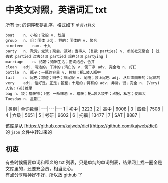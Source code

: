 # 中英文对照，英语词汇 txt


所有 txt 的词序都是乱序，格式如下 `单词\t释义`

```
boat	n. 小船；轮船 v. 划船
group	n. 组；团体 adj. 群的；团体的 v. 聚合
nineteen	num. 十九
party	n. 政党，党派；聚会，派对；当事人 [复数 parties] v. 参加社交聚会 [ 过去式 partied 过去分词 partied 现在分词 partying ]
marriage	n. 结婚；婚姻生活；密切结合，合并
clean	adj. 清洁的，干净的；清白的 v. 使干净 adv. 完全地 n. 打扫
bottle	n. 瓶子；一瓶的容量 v. 控制；把…装入瓶中
tail	n. 尾巴；踪迹；辫子；燕尾服 v. 尾随；装上尾巴 adj. 从后面而来的；尾部的
very	adj. 恰好是，正是；甚至；十足的；特有的 adv. 非常，很；完全 n. (Very)人名；(英)维里
bag	n. 袋；猎获物；（俚）一瓶啤酒 v. 猎获；把…装入袋中；占据，私吞；使膨大
Tuesday	n. 星期二
```


 | 类别 | 单词数量|
---|---|---
1 | 初中  | 3223 |
2 | 高中  | 6008 |
3 | 四级  | 7508 |
4 | 六级  | 5651 |
5 | 考研  | 9602 |
6 | 托福  | 13477 |
7 | SAT |  8887 |

该库是从 [https://github.com/kajweb/dict](https://github.com/kajweb/dict) 的 `json` 文件中转过来的


## 初衷
有些时候需要单词和释义的 txt 列表，只是单纯的单词列表，结果网上找一圈全是文库里的，还要充会员，相当恶心。  
有点分享精神好不好，所以放 github 了
